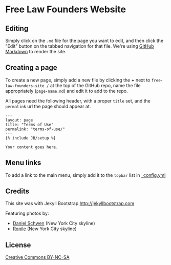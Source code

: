 # Free Law Founders Website

## Editing

Simply click on the `.md` file for the page you want to edit,
and then click the "Edit" button on the tabbed navigation for that
file.  We're using [GitHub Markdown](https://help.github.com/articles/github-flavored-markdown)
to render the site.

## Creating a page

To create a new page, simply add a new file by clicking the **+** next to
` free-law-founders-site / ` at the top of the GitHub repo,
name the file appropriately (`page-name.md`) and edit it to add to the repo.

All pages need the following header, with a proper `title` set, and the
`permalink` url the page should appear at.

```
---
layout: page
title: "Terms of Use"
permalink: "terms-of-use/"
---
{% include JB/setup %}

Your content goes here.
```

## Menu links
To add a link to the main menu, simply add it to the `topbar` list in
[_config.yml](./_config.yml)



## Credits

This site was with Jekyll Bootstrap http://jekyllbootstrap.com

Featuring photos by:

* [Daniel Schwen](http://commons.wikimedia.org/wiki/User:Dschwen) (New York City skyline)
* [Ronile](http://pixabay.com/en/users/Ronile/) (New York City skyline)

## License

[Creative Commons BY-NC-SA](http://creativecommons.org/licenses/by-nc-sa/3.0/)
